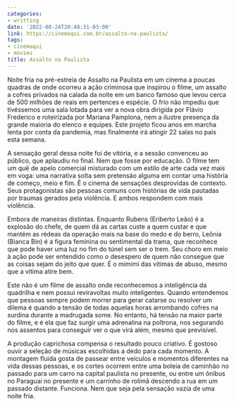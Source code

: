 ```yaml
---
categories:
- writting
date: '2022-08-24T20:48:31-03:00'
link: https://cinemaqui.com.br/assalto-na-paulista/
tags:
- cinemaqui
- movies
title: Assalto na Paulista
---
```


Noite fria na pré-estreia de Assalto na Paulista em um cinema a poucas quadras de onde ocorreu a ação criminosa que inspirou o filme, um assalto a cofres privados na calada da noite em um banco famoso que levou cerca de 500 milhões de reais em pertences e espécie. O frio não impediu que tivéssemos uma sala lotada para ver a nova obra dirigida por Flávio Frederico e roteirizada por Mariana Pamplona, nem a ilustre presença da grande maioria do elenco e equipes. Este projeto ficou anos em marcha lenta por conta da pandemia, mas finalmente irá atingir 22 salas no país esta semana.

A sensação geral dessa noite foi de vitória, e a sessão convenceu ao público, que aplaudiu no final. Nem que fosse por educação. O filme tem um quê de apelo comercial misturado com um estilo de arte cada vez mais em voga: uma narrativa solta sem pretensão alguma em contar uma história de começo, meio e fim. É o cinema de sensações desprovidas de contexto. Seus protagonistas são pessoas comuns com histórias de vida pautadas por traumas gerados pela violência. E ambos respondem com mais violência.

Embora de maneiras distintas. Enquanto Rubens (Eriberto Leão) é a explosão do chefe, de quem dá as cartas custe a quem custar e que mantém as rédeas da operação mais na base do medo e do berro, Leônia (Bianca Bin) é a figura feminina ou sentimental da trama, que reconhece que pode haver uma luz no fim do túnel sem ser o trem. Seu choro em meio à ação pode ser entendido como o desespero de quem não consegue que as coisas sejam do jeito que quer. É o mimimi das vítimas de abuso, mesmo que a vítima atire bem.

Este não é um filme de assalto onde reconhecemos a inteligência da quadrilha e nem possui reviravoltas muito inteligentes. Quando entendemos que pessoas sempre podem morrer para gerar catarse ou resolver um dilema é quando a tensão de todas aquelas horas arrombando cofres na surdina durante a madrugada some. No entanto, há tensão na maior parte do filme, e é ela que faz surgir uma adrenalina na poltrona, nos segurando nos assentos para conseguir ver o que virá além, mesmo que previsível.

A produção caprichosa compensa o resultado pouco criativo. É gostoso ouvir a seleção de músicas escolhidas a dedo para cada momento. A montagem fluida gosta de passear entre veículos e momentos diferentes na vida dessas pessoas, e os cortes ocorrem entre uma boleia de caminhão no passado para um carro na capital paulista no presente, ou entre um ônibus no Paraguai no presente e um carrinho de rolimã descendo a rua em um passado distante. Funciona. Nem que seja pela sensação vazia de uma noite fria.